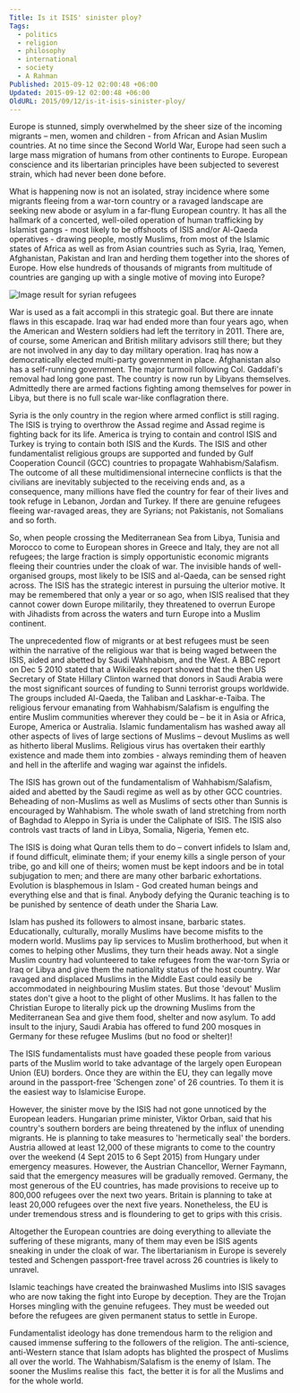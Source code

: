 ```yaml
---
Title: Is it ISIS' sinister ploy?
Tags:
  - politics
  - religion
  - philosophy
  - international
  - society
  - A Rahman
Published: 2015-09-12 02:00:48 +06:00
Updated: 2015-09-12 02:00:48 +06:00
OldURL: 2015/09/12/is-it-isis-sinister-ploy/
---
```


Europe is stunned, simply overwhelmed by the sheer size of the incoming migrants – men, women and children - from African and Asian Muslim countries. At no time since the Second World War, Europe had seen such a large mass migration of humans from other continents to Europe. European conscience and its libertarian principles have been subjected to severest strain, which had never been done before.

What is happening now is not an isolated, stray incidence where some migrants fleeing from a war-torn country or a ravaged landscape are seeking new abode or asylum in a far-flung European country. It has all the hallmark of a concerted, well-oiled operation of human trafficking by Islamist gangs - most likely to be offshoots of ISIS and/or Al-Qaeda operatives - drawing people, mostly Muslims, from most of the Islamic states of Africa as well as from Asian countries such as Syria, Iraq, Yemen, Afghanistan, Pakistan and Iran and herding them together into the shores of Europe. How else hundreds of thousands of migrants from multitude of countries are ganging up with a single motive of moving into Europe?

<img class="alignleft" src="https://encrypted-tbn2.gstatic.com/images?q=tbn:ANd9GcQpsUEd-VGECJdXV1bP5M4uQSwUteHvYT8XO4s05c0JO3r058pl" alt="Image result for syrian refugees" />

War is used as a fait accompli in this strategic goal. But there are innate flaws in this escapade. Iraq war had ended more than four years ago, when the American and Western soldiers had left the territory in 2011. There are, of course, some American and British military advisors still there; but they are not involved in any day to day military operation. Iraq has now a democratically elected multi-party government in place. Afghanistan also has a self-running government. The major turmoil following Col. Gaddafi's removal had long gone past. The country is now run by Libyans themselves. Admittedly there are armed factions fighting among themselves for power in Libya, but there is no full scale war-like conflagration there.

Syria is the only country in the region where armed conflict is still raging. The ISIS is trying to overthrow the Assad regime and Assad regime is fighting back for its life. America is trying to contain and control ISIS and Turkey is trying to contain both ISIS and the Kurds. The ISIS and other fundamentalist religious groups are supported and funded by Gulf Cooperation Council (GCC) countries to propagate Wahhabism/Salafism. The outcome of all these multidimensional internecine conflicts is that the civilians are inevitably subjected to the receiving ends and, as a consequence, many millions have fled the country for fear of their lives and took refuge in Lebanon, Jordan and Turkey. If there are genuine refugees fleeing war-ravaged areas, they are Syrians; not Pakistanis, not Somalians and so forth.

So, when people crossing the Mediterranean Sea from Libya, Tunisia and Morocco to come to European shores in Greece and Italy, they are not all refugees; the large fraction is simply opportunistic economic migrants fleeing their countries under the cloak of war. The invisible hands of well-organised groups, most likely to be ISIS and al-Qaeda, can be sensed right across. The ISIS has the strategic interest in pursuing the ulterior motive. It may be remembered that only a year or so ago, when ISIS realised that they cannot cower down Europe militarily, they threatened to overrun Europe with Jihadists from across the waters and turn Europe into a Muslim continent.

The unprecedented flow of migrants or at best refugees must be seen within the narrative of the religious war that is being waged between the ISIS, aided and abetted by Saudi Wahhabism, and the West. A BBC report on Dec 5 2010 stated that a Wikileaks report showed that the then US Secretary of State Hillary Clinton warned that donors in Saudi Arabia were the most significant sources of funding to Sunni terrorist groups worldwide. The groups included Al-Qaeda, the Taliban and Laskhar-e-Taiba. The religious fervour emanating from Wahhabism/Salafism is engulfing the entire Muslim communities wherever they could be – be it in Asia or Africa, Europe, America or Australia. Islamic fundamentalism has washed away all other aspects of lives of large sections of Muslims – devout Muslims as well as hitherto liberal Muslims. Religious virus has overtaken their earthly existence and made them into zombies - always reminding them of heaven and hell in the afterlife and waging war against the infidels.

The ISIS has grown out of the fundamentalism of Wahhabism/Salafism, aided and abetted by the Saudi regime as well as by other GCC countries. Beheading of non-Muslims as well as Muslims of sects other than Sunnis is encouraged by Wahhabism. The whole swath of land stretching from north of Baghdad to Aleppo in Syria is under the Caliphate of ISIS. The ISIS also controls vast tracts of land in Libya, Somalia, Nigeria, Yemen etc.

The ISIS is doing what Quran tells them to do – convert infidels to Islam and, if found difficult, eliminate them; if your enemy kills a single person of your tribe, go and kill one of theirs; women must be kept indoors and be in total subjugation to men; and there are many other barbaric exhortations. Evolution is blasphemous in Islam - God created human beings and everything else and that is final. Anybody defying the Quranic teaching is to be punished by sentence of death under the Sharia Law.

Islam has pushed its followers to almost insane, barbaric states. Educationally, culturally, morally Muslims have become misfits to the modern world. Muslims pay lip services to Muslim brotherhood, but when it comes to helping other Muslims, they turn their heads away. Not a single Muslim country had volunteered to take refugees from the war-torn Syria or Iraq or Libya and give them the nationality status of the host country. War ravaged and displaced Muslims in the Middle East could easily be accommodated in neighbouring Muslim states. But those 'devout' Muslim states don't give a hoot to the plight of other Muslims. It has fallen to the Christian Europe to literally pick up the drowning Muslims from the Mediterranean Sea and give them food, shelter and now asylum. To add insult to the injury, Saudi Arabia has offered to fund 200 mosques in Germany for these refugee Muslims (but no food or shelter)!

The ISIS fundamentalists must have goaded these people from various parts of the Muslim world to take advantage of the largely open European Union (EU) borders. Once they are within the EU, they can legally move around in the passport-free 'Schengen zone' of 26 countries. To them it is the easiest way to Islamicise Europe.

However, the sinister move by the ISIS had not gone unnoticed by the European leaders. Hungarian prime minister, Viktor Orban, said that his country's southern borders are being threatened by the influx of unending migrants. He is planning to take measures to 'hermetically seal' the borders. Austria allowed at least 12,000 of these migrants to come to the country over the weekend (4 Sept 2015 to 6 Sept 2015) from Hungary under emergency measures. However, the Austrian Chancellor, Werner Faymann, said that the emergency measures will be gradually removed. Germany, the most generous of the EU countries, has made provisions to receive up to 800,000 refugees over the next two years. Britain is planning to take at least 20,000 refugees over the next five years. Nonetheless, the EU is under tremendous stress and is floundering to get to grips with this crisis.

Altogether the European countries are doing everything to alleviate the suffering of these migrants, many of them may even be ISIS agents sneaking in under the cloak of war. The libertarianism in Europe is severely tested and Schengen passport-free travel across 26 countries is likely to unravel.

Islamic teachings have created the brainwashed Muslims into ISIS savages who are now taking the fight into Europe by deception. They are the Trojan Horses mingling with the genuine refugees. They must be weeded out before the refugees are given permanent status to settle in Europe.

Fundamentalist ideology has done tremendous harm to the religion and caused immense suffering to the followers of the religion. The anti-science, anti-Western stance that Islam adopts has blighted the prospect of Muslims all over the world. The Wahhabism/Salafism is the enemy of Islam. The sooner the Muslims realise this  fact, the better it is for all the Muslims and for the whole world.

